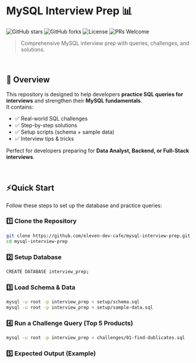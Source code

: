 # MySQL Interview Prep 📊

![GitHub stars](https://img.shields.io/github/stars/eleven-dev-cafe/mysql-interview-prep?style=social)
![GitHub forks](https://img.shields.io/github/forks/eleven-dev-cafe/mysql-interview-prep?style=social)
![License](https://img.shields.io/github/license/eleven-dev-cafe/mysql-interview-prep)
![PRs Welcome](https://img.shields.io/badge/PRs-welcome-brightgreen.svg)

> Comprehensive MySQL interview prep with queries, challenges, and solutions.

</br>

## 📖 Overview

This repository is designed to help developers **practice SQL queries for interviews** and strengthen their **MySQL fundamentals**.  
It contains:  

- ✅ Real-world SQL challenges  
- ✅ Step-by-step solutions  
- ✅ Setup scripts (schema + sample data)  
- ✅ Interview tips & tricks  

Perfect for developers preparing for **Data Analyst, Backend, or Full-Stack interviews**.

</br>

## ⚡Quick Start

Follow these steps to set up the database and practice queries:
</br>

### 1️⃣ Clone the Repository
```bash
git clone https://github.com/eleven-dev-cafe/mysql-interview-prep.git
cd mysql-interview-prep
```

### 2️⃣ Setup Database
```bash
CREATE DATABASE interview_prep;
```

### 3️⃣ Load Schema & Data
```bash
mysql -u root -p interview_prep < setup/schema.sql
mysql -u root -p interview_prep < setup/sample-data.sql
```

### 4️⃣ Run a Challenge Query (Top 5 Products)
```bash
mysql -u root -p interview_prep < challenges/01-find-dublicates.sql
```

### 5️⃣ Expected Output (Example)
